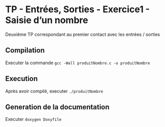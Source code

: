 # TP - Entrées, Sorties - Exercice1 - Saisie d’un nombre

Deuxième TP correspondant au premier contact avec les entrées / sorties

## Compilation

Executer la commande `gcc -Wall produitNombre.c -o produitNombre`

## Execution

Après avoir compilé, executer `./produitNombre`

## Generation de la documentation

Executer `doxygen Doxyfile`
